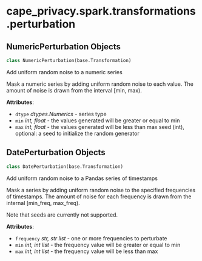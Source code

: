 <a name="cape_privacy.spark.transformations.perturbation"></a>
# cape\_privacy.spark.transformations.perturbation

<a name="cape_privacy.spark.transformations.perturbation.NumericPerturbation"></a>
## NumericPerturbation Objects

```python
class NumericPerturbation(base.Transformation)
```

Add uniform random noise to a numeric series

Mask a numeric series by adding uniform random noise to each value.
The amount of noise is drawn from the interval [min, max).

**Attributes**:

- `dtype` _dtypes.Numerics_ - series type
- `min` _int, float_ - the values generated will be greater or equal to min
- `max` _int, float_ - the values generated will be less than max
  seed (int), optional: a seed to initialize the random generator

<a name="cape_privacy.spark.transformations.perturbation.DatePerturbation"></a>
## DatePerturbation Objects

```python
class DatePerturbation(base.Transformation)
```

Add uniform random noise to a Pandas series of timestamps

Mask a series by adding uniform random noise to the specified
frequencies of timestamps. The amount of noise for each frequency
is drawn from the internal [min_freq, max_freq).

Note that seeds are currently not supported.

**Attributes**:

- `frequency` _str, str list_ - one or more frequencies to perturbate
- `min` _int, int list_ - the frequency value will be greater or equal to min
- `max` _int, int list_ - the frequency value will be less than max

